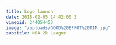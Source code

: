 ```yaml
---
title: Logo launch
date: 2018-02-05 14:42:00 Z
vimeoid: 244054453
image: "/uploads/GOOD%20EFFOT%20TIM.jpg"
subtitle: NBA 2k League
---
```


